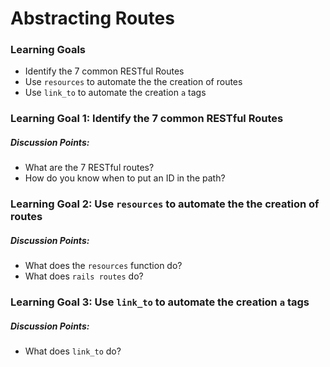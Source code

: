 # Abstracting Routes


### Learning Goals

- Identify the 7 common RESTful Routes
- Use `resources` to automate the the creation of routes
- Use `link_to` to automate the creation `a` tags



### Learning Goal 1: Identify the 7 common RESTful Routes

##### Discussion Points: 

* What are the 7 RESTful routes?
* How do you know when to put an ID in the path?



### Learning Goal 2: Use `resources` to automate the the creation of routes

##### Discussion Points: 

* What does the `resources` function do?
* What does `rails routes` do?



### Learning Goal 3: Use `link_to` to automate the creation `a` tags

##### Discussion Points: 

* What does `link_to` do?

